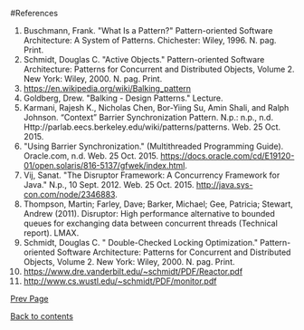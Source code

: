 #References

1.	Buschmann, Frank. "What Is a Pattern?" Pattern-oriented Software Architecture: A System of Patterns. Chichester: Wiley, 1996. N. pag. Print.
2.	Schmidt, Douglas C. "Active Objects." Pattern-oriented Software Architecture: Patterns for Concurrent and Distributed Objects, Volume 2. New York: Wiley, 2000. N. pag. Print.
3.	https://en.wikipedia.org/wiki/Balking_pattern
4.	Goldberg, Drew. "Balking - Design Patterns." Lecture.
5.	Karmani, Rajesh K., Nicholas Chen, Bor-Yiing Su, Amin Shali, and Ralph Johnson. “Context” Barrier Synchronization Pattern. N.p.: n.p., n.d. Http://parlab.eecs.berkeley.edu/wiki/patterns/patterns. Web. 25 Oct. 2015.
6.	"Using Barrier Synchronization." (Multithreaded Programming Guide). Oracle.com, n.d. Web. 25 Oct. 2015. <https://docs.oracle.com/cd/E19120-01/open.solaris/816-5137/gfwek/index.html>.
7.	Vij, Sanat. "The Disruptor Framework: A Concurrency Framework for Java." N.p., 10 Sept. 2012. Web. 25 Oct. 2015. <http://java.sys-con.com/node/2346883>.
8.	Thompson, Martin; Farley, Dave; Barker, Michael; Gee, Patricia; Stewart, Andrew (2011). Disruptor: High performance alternative to bounded queues for exchanging data between concurrent threads (Technical report). LMAX.
9.	Schmidt, Douglas C. " Double-Checked Locking Optimization." Pattern-oriented Software Architecture: Patterns for Concurrent and Distributed Objects, Volume 2. New York: Wiley, 2000. N. pag. Print.
10.	https://www.dre.vanderbilt.edu/~schmidt/PDF/Reactor.pdf
11.	http://www.cs.wustl.edu/~schmidt/PDF/monitor.pdf



[Prev Page](https://github.com/Krithika-Balan2290/Concurrency-Design-Patterns/blob/master/Docs/thread_pools.md)

 [Back to contents](https://github.com/Krithika-Balan2290/Concurrency-Design-Patterns/blob/master/Index.md)
